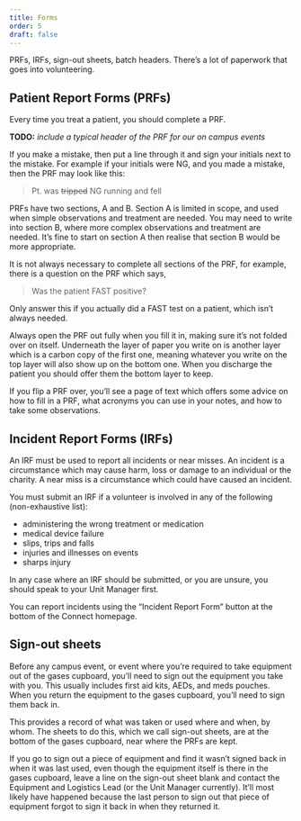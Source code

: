 ```yaml
---
title: Forms
order: 5
draft: false
---
```

PRFs, IRFs, sign-out sheets, batch headers. There’s a lot of paperwork that goes into volunteering.

## Patient Report Forms (PRFs)

Every time you treat a patient, you should complete a PRF.

**TODO:** *include a typical header of the PRF for our on campus events*

If you make a mistake, then put a line through it and sign your initials next to the mistake. For example if your initials were NG, and you made a mistake, then the PRF may look like this:

> Pt. was ~~tripped~~ NG running and fell

PRFs have two sections, A and B. Section A is limited in scope, and used when simple observations and treatment are needed. You may need to write into section B, where more complex observations and treatment are needed. It’s fine to start on section A then realise that section B would be more appropriate.

It is not always necessary to complete all sections of the PRF, for example, there is a question on the PRF which says,

> Was the patient FAST positive?

Only answer this if you actually did a FAST test on a patient, which isn’t always needed.

Always open the PRF out fully when you fill it in, making sure it’s not folded over on itself. Underneath the layer of paper you write on is another layer which is a carbon copy of the first one, meaning whatever you write on the top layer will also show up on the bottom one. When you discharge the patient you should offer them the bottom layer to keep. 

If you flip a PRF over, you’ll see a page of text which offers some advice on how to fill in a PRF, what acronyms you can use in your notes, and how to take some observations. 

## Incident Report Forms (IRFs)

An IRF must be used to report all incidents or near misses. An incident is a circumstance which may cause harm, loss or damage to an individual or the charity. A near miss is a circumstance which could have caused an incident.

You must submit an IRF if a volunteer is involved in any of the following (non-exhaustive list):

* administering the wrong treatment or medication
* medical device failure
* slips, trips and falls
* injuries and illnesses on events
* sharps injury

In any case where an IRF should be submitted, or you are unsure, you should speak to your Unit Manager first.

You can report incidents using the “Incident Report Form” button at the bottom of the Connect homepage.

## Sign-out sheets

Before any campus event, or event where you’re required to take equipment out of the gases cupboard, you’ll need to sign out the equipment you take with you. This usually includes first aid kits, AEDs, and meds pouches. When you return the equipment to the gases cupboard, you’ll need to sign them back in. 

This provides a record of what was taken or used where and when, by whom. The sheets to do this, which we call sign-out sheets, are at the bottom of the gases cupboard, near where the PRFs are kept. 

If you go to sign out a piece of equipment and find it wasn’t signed back in when it was last used, even though the equipment itself is there in the gases cupboard, leave a line on the sign-out sheet blank and contact the Equipment and Logistics Lead (or the Unit Manager currently). It’ll most likely have happened because the last person to sign out that piece of equipment forgot to sign it back in when they returned it.
